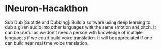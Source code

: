 # INeuron-Hacakthon
Sub Dub [Subtitle and Dubbing]:  Build a software using deep learning to dub a given audio into other languages with the same emotion and pitch. It can be useful as we don’t need a person with knowledge of multiple languages if we could build voice translation. It will be appreciated if one can build near real time voice translation.
